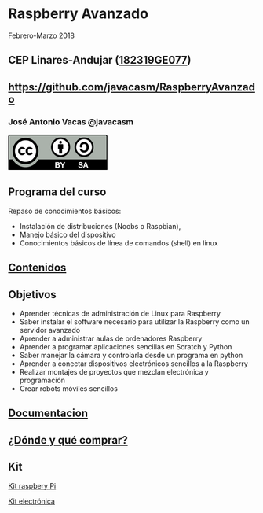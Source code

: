 # Raspberry Avanzado

Febrero-Marzo 2018

## CEP Linares-Andujar ([182319GE077](https://www.juntadeandalucia.es/educacion/secretariavirtual/consultaCEP/actividad/182319GE077/))

## https://github.com/javacasm/RaspberryAvanzado

### José Antonio Vacas @javacasm

![CC](./images/Licencia_CC.png)

## Programa del curso

 Repaso de conocimientos básicos:
* Instalación de distribuciones (Noobs o Raspbian),
* Manejo básico del dispositivo
* Conocimientos básicos de línea de comandos (shell) en linux

## [Contenidos](./Contenidos.md)


## Objetivos

* Aprender técnicas de administración de Linux para Raspberry
* Saber instalar el software necesario para utilizar la Raspberry como un servidor avanzado
* Aprender a administrar aulas de ordenadores Raspberry
* Aprender a programar aplicaciones sencillas en Scratch y Python
* Saber manejar la cámara y controlarla desde un programa en python
* Aprender a conectar dispositivos electrónicos sencillos a la Raspberry
* Realizar montajes de proyectos que mezclan electrónica y programación
* Crear robots móviles sencillos

## [Documentacion](./documentacion.md)

## [¿Dónde y qué comprar?](./dondeyquecomprar.md)


## Kit

[Kit raspbery Pi](http://inven.es/raspberry-pi/368-inven-pi3-kit-raspberry-pi-3-basico.html)

[Kit electrónica](http://inven.es/raspberry-pi/370-inven-pi3-kit-raspberry-pi-3-electronica.html)

